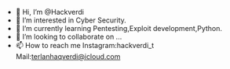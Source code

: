 - 👋 Hi, I’m @Hackverdi
- 👀 I’m interested in Cyber Security.
- 🌱 I’m currently learning Pentesting,Exploit development,Python.
- 💞️ I’m looking to collaborate on ...
- 📫 How to reach me Instagram:hackverdi_t
Mail:terlanhaqverdi@icloud.com


<!---
Hackverdi/Hackverdi is a ✨ special ✨ repository because its `README.md` (this file) appears on your GitHub profile.
You can click the Preview link to take a look at your changes.
--->
